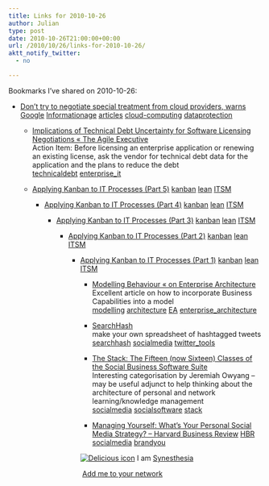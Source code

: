 ```yaml
---
title: Links for 2010-10-26
author: Julian
type: post
date: 2010-10-26T21:00:00+00:00
url: /2010/10/26/links-for-2010-10-26/
aktt_notify_twitter:
  - no

---
```

Bookmarks I&#8217;ve shared on 2010-10-26:

  * [Don&#8217;t try to negotiate special treatment from cloud providers, warns Google][1] 
    [Informationage][2] [articles][3] [cloud-computing][4] [dataprotection][5] </li> 
    
      * [Implications of Technical Debt Uncertainty for Software Licensing Negotiations &laquo; The Agile Executive][6]  
        Action Item: Before licensing an enterprise application or renewing an existing license, ask the vendor for technical debt data for the application and the plans to reduce the debt  
        [technicaldebt][7] [enterprise_it][8] 
      * [Applying Kanban to IT Processes (Part 5)][9] 
        [kanban][10] [lean][11] [ITSM][12] </li> 
        
          * [Applying Kanban to IT Processes (Part 4)][13] 
            [kanban][10] [lean][11] [ITSM][12] </li> 
            
              * [Applying Kanban to IT Processes (Part 3)][14] 
                [kanban][10] [lean][11] [ITSM][12] </li> 
                
                  * [Applying Kanban to IT Processes (Part 2)][15] 
                    [kanban][10] [lean][11] [ITSM][12] </li> 
                    
                      * [Applying Kanban to IT Processes (Part 1)][16] 
                        [kanban][10] [lean][11] [ITSM][12] </li> 
                        
                          * [Modelling Behaviour &laquo; on Enterprise Architecture][17]  
                            Excellent article on how to incorporate Business Capabilities into a model  
                            [modelling][18] [architecture][19] [EA][20] [enterprise_architecture][21] 
                          * [SearchHash][22]  
                            make your own spreadsheet of hashtagged tweets  
                            [searchhash][23] [socialmedia][24] [twitter_tools][25] 
                          * [The Stack: The Fifteen (now Sixteen) Classes of the Social Business Software Suite][26]  
                            Interesting categorisation by Jeremiah Owyang &#8211; may be useful adjunct to help thinking about the architecture of personal and network learning/knowledge management  
                            [socialmedia][24] [socialsoftware][27] [stack][28] 
                          * [Managing Yourself: What&#8217;s Your Personal Social Media Strategy? &#8211; Harvard Business Review][29] 
                            [HBR][30] [socialmedia][24] [brandyou][31] </li> </ul> 
                            
                            <p class="deliciouslink">
                              <a href="https://del.icio.us/synesthesia" title="See all my bookmarks on del.icio.us"><img src="https://www.synesthesia.co.uk/images/deliciousicon.jpg" alt="Delicious icon" /></a>&nbsp;I am <a href="https://del.icio.us/synesthesia" title="See all my bookmarks on del.icio.us">Synesthesia</a>
                            </p>
                            
                            <p class="deliciouslink">
                              <a href="https://del.icio.us/network?add=synesthesia" title="Add me to your del.icio.us network"><img src="https://www.synesthesia.co.uk/images/add.gif" alt="" /></a>&nbsp;<a href="https://del.icio.us/network?add=synesthesia" title="Add me to your del.icio.us network">Add me to your network</a>
                            </p>

 [1]: https://www.information-age.com/channels/it-services/news/1292673/dont-try-to-negotiate-special-treatment-from-cloud-providers-warns-google.thtml
 [2]: https://delicious.com/synesthesia/Informationage
 [3]: https://delicious.com/synesthesia/articles
 [4]: https://delicious.com/synesthesia/cloud-computing
 [5]: https://delicious.com/synesthesia/dataprotection
 [6]: https://theagileexecutive.com/2010/10/19/implications-of-technical-debt-uncertainty-for-software-licensing-negotiations
 [7]: https://delicious.com/synesthesia/technicaldebt
 [8]: https://delicious.com/synesthesia/enterprise_it
 [9]: https://blogs.lessthandot.com/index.php/ITProfessionals/ITProcesses/applying-kanban-to-it-processes-part-5
 [10]: https://delicious.com/synesthesia/kanban
 [11]: https://delicious.com/synesthesia/lean
 [12]: https://delicious.com/synesthesia/ITSM
 [13]: https://blogs.lessthandot.com/index.php/ITProfessionals/ITProcesses/applying-kanban-to-it-processes-part-4
 [14]: https://blogs.lessthandot.com/index.php/ITProfessionals/ITProcesses/applying-kanban-to-it-processes-part-3
 [15]: https://blogs.lessthandot.com/index.php/ITProfessionals/ITProcesses/applying-kanban-to-it-processes-part-2
 [16]: https://blogs.lessthandot.com/index.php/ITProfessionals/ITProcesses/applying-kanban-to-it-processes-part-1
 [17]: https://ingenia.wordpress.com/2010/10/19/modelling-behaviour
 [18]: https://delicious.com/synesthesia/modelling
 [19]: https://delicious.com/synesthesia/architecture
 [20]: https://delicious.com/synesthesia/EA
 [21]: https://delicious.com/synesthesia/enterprise_architecture
 [22]: https://www.searchhash.com/
 [23]: https://delicious.com/synesthesia/searchhash
 [24]: https://delicious.com/synesthesia/socialmedia
 [25]: https://delicious.com/synesthesia/twitter_tools
 [26]: https://www.web-strategist.com/blog/2010/10/03/the-stack-the-social-business-software-suite-q4-2010
 [27]: https://delicious.com/synesthesia/socialsoftware
 [28]: https://delicious.com/synesthesia/stack
 [29]: https://hbr.org/2010/11/managing-yourself-whats-your-personal-social-media-strategy/ar/1
 [30]: https://delicious.com/synesthesia/HBR
 [31]: https://delicious.com/synesthesia/brandyou